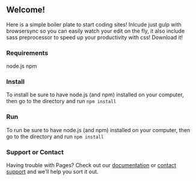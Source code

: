 ## Welcome!

Here is a simple boiler plate to start coding sites! Inlcude just gulp with browsersync so you can easily watch your edit on the fly, it also include sass preprocessor to speed up your productivity with css!
Download it!

### Requirements
node.js
npm

### Install
To install be sure to have node.js (and npm) installed on your computer, then go to the directory and run 
```npm install```

### Run
To run be sure to have node.js (and npm) installed on your computer, then go to the directory and run 
```npm install```

### Support or Contact

Having trouble with Pages? Check out our [documentation](https://help.github.com/categories/github-pages-basics/) or [contact support](https://github.com/contact) and we’ll help you sort it out.
